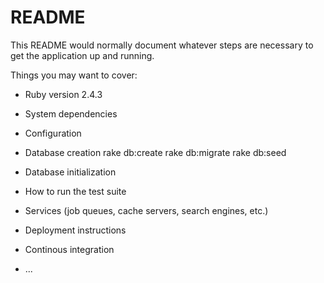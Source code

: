 # README

This README would normally document whatever steps are necessary to get the
application up and running.

Things you may want to cover:

* Ruby version
2.4.3
* System dependencies

* Configuration

* Database creation
rake db:create
rake db:migrate
rake db:seed

* Database initialization

* How to run the test suite

* Services (job queues, cache servers, search engines, etc.)

* Deployment instructions

* Continous integration

* ...
